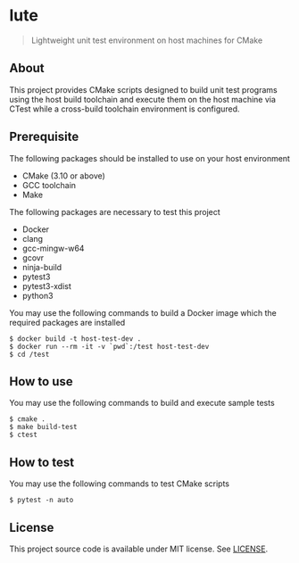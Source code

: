 # lute

> Lightweight unit test environment on host machines for CMake

## About

This project provides CMake scripts designed to build unit test programs using the host build toolchain and execute them on the host machine via CTest while a cross-build toolchain environment is configured.


## Prerequisite

The following packages should be installed to use on your host environment

- CMake (3.10 or above)
- GCC toolchain
- Make

The following packages are necessary to test this project

- Docker
- clang
- gcc-mingw-w64
- gcovr
- ninja-build
- pytest3
- pytest3-xdist
- python3

You may use the following commands to build a Docker image which the required packages are installed

    $ docker build -t host-test-dev .
    $ docker run --rm -it -v `pwd`:/test host-test-dev
    $ cd /test


## How to use

You may use the following commands to build and execute sample tests

    $ cmake .
    $ make build-test
    $ ctest


## How to test

You may use the following commands to test CMake scripts

    $ pytest -n auto


## License

This project source code is available under MIT license. See [LICENSE](LICENSE).

